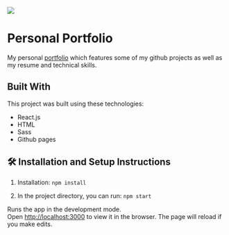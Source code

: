 <img src="https://user-images.githubusercontent.com/44535117/209483418-f26dfaeb-8cd0-4420-8f01-053eaa20d7f8.png?raw=true"><img/>

# Personal Portfolio

My personal <a href="https://berkbeleli.vercel.app/">portfolio</a> which features some of my github projects as well as my resume and technical skills.<br/>

## Built With

This project was built using these technologies: 

- React.js
- HTML
- Sass
- Github pages

## 🛠 Installation and Setup Instructions

1. Installation: `npm install`

2. In the project directory, you can run: `npm start`

Runs the app in the development mode.\
Open [http://localhost:3000](http://localhost:3000) to view it in the browser.
The page will reload if you make edits.
